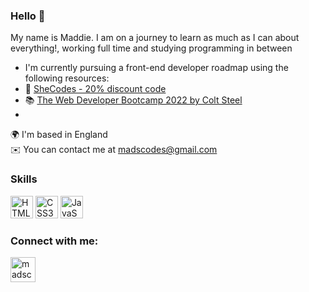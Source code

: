 
### Hello  👋
My name is Maddie. I am on a journey to learn as much as I can about everything!, working full time and studying programming in between

- I'm currently pursuing a front-end developer roadmap using the following resources: 
- :orange_book: [SheCodes - 20% discount code]([https://www.theodinproject.com/paths](https://www.shecodes.io/madscodes))
- :books: [The Web Developer Bootcamp 2022 by Colt Steel](https://www.udemy.com/course/the-web-developer-bootcamp/)
- 

🌍  I'm based in England
<br>
✉️  You can contact me at madscodes@gmail.com

### Skills
<p align="left">
<a href="https://developer.mozilla.org/en-US/docs/Glossary/HTML5" target="_blank" rel="noreferrer"><img src="https://raw.githubusercontent.com/danielcranney/readme-generator/main/public/icons/skills/html5-colored.svg" width="36" height="36" alt="HTML5" /></a>
<a href="https://www.w3.org/TR/CSS/#css" target="_blank" rel="noreferrer"><img src="https://raw.githubusercontent.com/danielcranney/readme-generator/main/public/icons/skills/css3-colored.svg" width="36" height="36" alt="CSS3" /></a>
<a href="https://developer.mozilla.org/en-US/docs/Web/JavaScript" target="_blank" rel="noreferrer"><img src="https://raw.githubusercontent.com/danielcranney/readme-generator/main/public/icons/skills/javascript-colored.svg" width="36" height="36" alt="JavaScript" /></a>
</p>

### Connect with me:

[<img align="left" alt="madscodes instagram | Instagram" width="40px" src="https://cdn.jsdelivr.net/npm/simple-icons@v3/icons/instagram.svg" />][instagram]

[instagram]: https://instagram.com/madscodes
